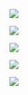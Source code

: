 
<section>

![](../resources/001_AppGiveaway_COMMAND_INFO.png "")

</section>

<section>

![](../resources/002_AppGiveaway_VizSend.png "")

</section>

<section>

![](../resources/003_AppGiveaway_App1.png "")

</section>

<section>

![](../resources/004_AppGiveaway_App2.png "")

</section>

<section>

![](../resources/005_AppGiveaway_GitHub.png "")

</section>
